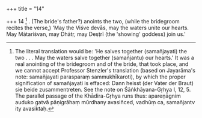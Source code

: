 +++
title = "14"

+++
14 [^5] . (The bride's father?) anoints the two, (while the bridegroom recites the verse,) 'May the Viśve devās, may the waters unite our hearts. May Mātariśvan, may Dhātṛ, may Deṣṭrī (the 'showing' goddess) join us.'


[^5]:  The literal translation would be: 'He salves together (samañjayati) the two . . . May the waters salve together (samañjantu) our hearts.' It was a real anointing of the bridegroom and of the bride, that took place, and we cannot accept Professor Stenzler's translation (based on Jayarāma's note: samañjayati parasparaṃ sammukhīkaroti), by which the proper signification of samañjayati is effaced: Dann heisst (der Vater der Braut) sie beide zusammentreten. See the note on Śāṅkhāyana-Gṛhya I, 12, 5. The parallel passage of the Khādira-Gṛhya runs thus: apareṇāgnim auduko gatvā pāṇigrāhaṃ mūrdhany avasiñced, vadhūṃ ca, samañjantv ity avasiktaḥ.
